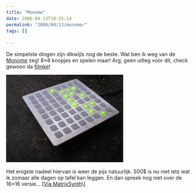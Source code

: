 ```yaml
---
title: "Monome"
date: 2006-04-13T18:55:14
permalink: "2006/04/13/monome/"
tags: []

---
```

De simpelste dingen zijn dikwijls nog de beste. Wat ben ik weg van de [Monome](http://monome.org/ "http://monome.org/") zeg! 8×8 knopjes en spelen maar! Arg, geen uitleg voor dit, check gewoon da [filmke](http://146.186.186.101/~bcrabtree/monome40h.mov "http://146.186.186.101/~bcrabtree/monome40h.mov")!

![monome](/images/blog/2006/04/monome_40h_preview2.jpg)

Het enigste nadeel hiervan is weer de pijs natuurlijk. 500$ is nu niet iets wat ik zomaar alle dagen op tafel kan leggen. En dan spreek nog niet over de 16×16 versie… \[[Via MatrixSynth](http://matrixsynth.blogspot.com/2006/04/monome.html#links "http://matrixsynth.blogspot.com/2006/04/monome.html#links")\]
